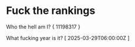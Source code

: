 # Fuck the rankings

Who the hell am I?
{ 11198317 }

What fucking year is it?
[ 2025-03-29T06:00:00Z ]
